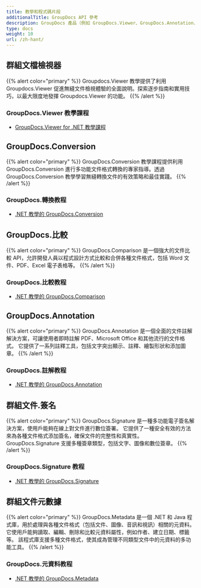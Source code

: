```yaml
---
title: 教學和程式碼片段
additionalTitle: GroupDocs API 參考
description: GroupDocs 產品（例如 GroupDocs.Viewer、GroupDocs.Annotation、GroupDocs.Conversion 和其他產品）的教學和程式碼片段。
type: docs
weight: 10
url: /zh-hant/
---
```


## 群組文檔檢視器
{{% alert color="primary" %}}
Groupdocs.Viewer 教學提供了利用 Groupdocs.Viewer 促進無縫文件檢視體驗的全面說明。探索逐步指南和實用技巧，以最大限度地發揮 Groupdocs.Viewer 的功能。
{{% /alert %}}

### GroupDocs.Viewer 教學課程
- [GroupDocs.Viewer for .NET 教學課程](../viewer/zh-hant/net/)


## GroupDocs.Conversion
{{% alert color="primary" %}}
GroupDocs.Conversion 教學課程提供利用 GroupDocs.Conversion 進行多功能文件格式轉換的專家指導。透過 GroupDocs.Conversion 教學學習無縫轉換文件的有效策略和最佳實踐。
{{% /alert %}}

### GroupDocs.轉換教程
- [.NET 教學的 GroupDocs.Conversion](../conversion/zh-hant/net/)


## GroupDocs.比較
{{% alert color="primary" %}}
GroupDocs.Comparison 是一個強大的文件比較 API，允許開發人員以程式設計方式比較和合併各種文件格式，包括 Word 文件、PDF、Excel 電子表格等。
{{% /alert %}}

### GroupDocs.比較教程
- [.NET 教學的 GroupDocs.Comparison](../comparison/zh-hant/net/)


## GroupDocs.Annotation
{{% alert color="primary" %}}
GroupDocs.Annotation 是一個全面的文件註解解決方案，可讓使用者即時註解 PDF、Microsoft Office 和其他流行的文件格式。 它提供了一系列註釋工具，包括文字突出顯示、註釋、繪製形狀和添加圖章。
{{% /alert %}}

### GroupDocs.註解教程
- [.NET 教學的 GroupDocs.Annotation](../annotation/zh-hant/net/)


## 群組文件.簽名
{{% alert color="primary" %}}
GroupDocs.Signature 是一種多功能電子簽名解決方案，使用戶能夠在線上對文件進行數位簽署。 它提供了一種安全有效的方法來為各種文件格式添加簽名，確保文件的完整性和真實性。 GroupDocs.Signature 支援多種簽章類型，包括文字、圖像和數位簽章。
{{% /alert %}}

### GroupDocs.Signature 教程
- [.NET 教學的 GroupDocs.Signature](../signature/zh-hant/net/)


## 群組文件元數據
{{% alert color="primary" %}}
GroupDocs.Metadata 是一個 .NET 和 Java 程式庫，用於處理與各種文件格式（包括文件、圖像、音訊和視訊）相關的元資料。 它使用戶能夠讀取、編輯、刪除和比較元資料屬性，例如作者、建立日期、標籤等。 該程式庫支援多種文件格式，使其成為管理不同類型文件中的元資料的多功能工具。
{{% /alert %}}

### GroupDocs.元資料教程
- [.NET 教學的 GroupDocs.Metadata](../metadata/zh-hant/net/)